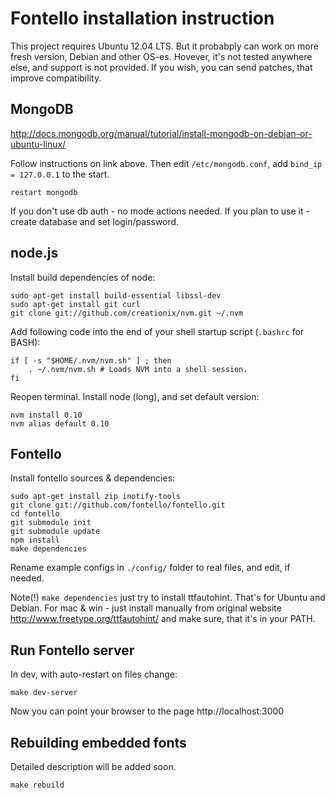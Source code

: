 Fontello installation instruction
=================================

This project requires Ubuntu 12.04 LTS. But it probabply can work on
more fresh version, Debian and other OS-es. Hovever, it's not tested anywhere else,
and support is not provided. If you wish, you can send patches, that improve compatibility.


## MongoDB

http://docs.mongodb.org/manual/tutorial/install-mongodb-on-debian-or-ubuntu-linux/

Follow instructions on link above. Then edit `/etc/mongodb.conf`,
add `bind_ip = 127.0.0.1` to the start.

    restart mongodb

If you don't use db auth - no mode actions needed. If you plan to use
it - create database and set login/password.


## node.js

Install build dependencies of node:

    sudo apt-get install build-essential libssl-dev
    sudo apt-get install git curl
    git clone git://github.com/creationix/nvm.git ~/.nvm

Add following code into the end of your shell startup script (`.bashrc` for BASH):

    if [ -s "$HOME/.nvm/nvm.sh" ] ; then
        . ~/.nvm/nvm.sh # Loads NVM into a shell session.
    fi

Reopen terminal. Install node (long), and set default version:

    nvm install 0.10
    nvm alias default 0.10


## Fontello

Install fontello sources & dependencies:

    sudo apt-get install zip inotify-tools
    git clone git://github.com/fontello/fontello.git
    cd fontello
    git submodule init
    git submodule update
    npm install
    make dependencies

Rename example configs in `./config/` folder to real files, and edit, if needed.

Note(!) `make dependencies` just try to install ttfautohint. That's for Ubuntu and Debian.
For mac & win - just install manually from original website http://www.freetype.org/ttfautohint/
and make sure, that it's in your PATH.


## Run Fontello server

In dev, with auto-restart on files change:

    make dev-server

Now you can point your browser to the page http://localhost:3000


## Rebuilding embedded fonts

Detailed description will be added soon.

    make rebuild
